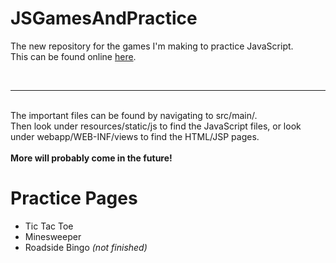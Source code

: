 # JSGamesAndPractice
The new repository for the games I'm making to practice JavaScript.
<br>
This can be found online <a href="http://jspractice-env.eba-6mepv4gx.us-east-2.elasticbeanstalk.com/">here</a>.

<br>
<hr>
<br>
The important files can be found by navigating to src/main/.<br>
Then look under resources/static/js to find the JavaScript files, or look under webapp/WEB-INF/views to find the HTML/JSP pages.
<br><br>
<b>More will probably come in the future!</b>


<h1>Practice Pages</h1>
<ul>
  <li>Tic Tac Toe</li>
  <li>Minesweeper</li>
  <li>Roadside Bingo <i>(not finished)</i></li>
</ul>
